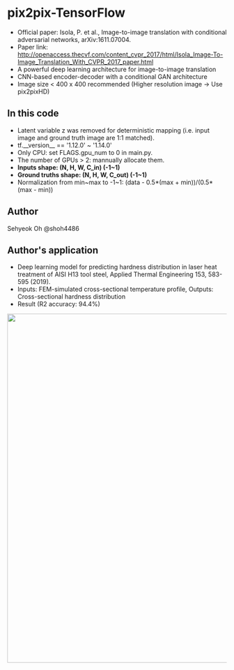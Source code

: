 # pix2pix-TensorFlow
- Official paper: Isola, P. et al., Image-to-image translation with conditional adversarial networks, arXiv:1611.07004.
- Paper link: http://openaccess.thecvf.com/content_cvpr_2017/html/Isola_Image-To-Image_Translation_With_CVPR_2017_paper.html
- A powerful deep learning architecture for image-to-image translation
- CNN-based encoder-decoder with a conditional GAN architecture
- Image size < 400 x 400 recommended (Higher resolution image -> Use pix2pixHD)
## In this code
- Latent variable z was removed for deterministic mapping (i.e. input image and ground truth image are 1:1 matched).
- tf.\_\_version\_\_ == '1.12.0' ~ '1.14.0'
- Only CPU: set FLAGS.gpu_num to 0 in main.py.
- The number of GPUs > 2: mannually allocate them.
- **Inputs shape: (N, H, W, C_in) (-1~1)**       
- **Ground truths shape: (N, H, W, C_out) (-1~1)**
- Normalization from min~max to -1~1: (data - 0.5*(max + min))/(0.5*(max - min))
## Author
Sehyeok Oh  @shoh4486
## Author's application
- Deep learning model for predicting hardness distribution in laser heat treatment of AISI H13 tool steel, Applied Thermal Engineering 153, 583-595 (2019).
- Inputs: FEM-simulated cross-sectional temperature profile, Outputs: Cross-sectional hardness distribution
- Result (R2 accuracy: 94.4%)
<img width='800' src="https://user-images.githubusercontent.com/39050306/68071460-edb1a780-fdbd-11e9-9e79-f83ab867e11f.png">
